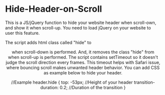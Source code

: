 # Hide-Header-on-Scroll
This is a JS/jQuery function to hide your website header when scroll-own, and show it when scroll-up.
You need to load jQuery on your website to user this feature.

The script adds html class called "hide" to <header> when scroll-down is performed.
And, it removes the class "hide" from <header> when scroll-up is performed.
The script contains setTimeout so it doesn't judge the scroll direction every frames.
This timeout helps with Safari issue, where bouncing scroll makes unwanted header behavior. 
You can add CSS as example below to hide your header.

//Example
header.hide {
  top: -53px; //Height of your header
  transition-duration: 0.2; //Duration of the transition
}
